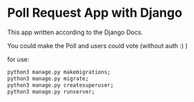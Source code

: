 

# Poll Request App with Django

This app written according to the Django Docs.

You could make the Poll and users could vote (without auth :) )

for use:
```bash
python3 manage.py makemigrations;
python3 manage.py migrate;
python3 manage.py createsuperuser;
python3 manage.py runserver;
```

